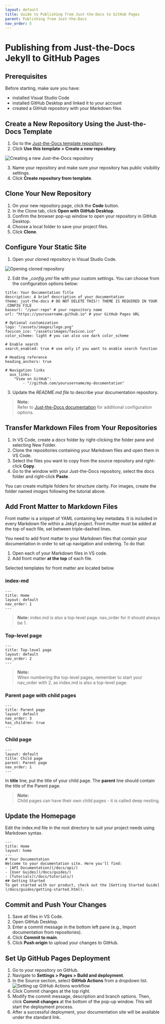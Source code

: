 ```yaml
---
layout: default
title: Guide to Publishing from Just-the-Docs to GitHub Pages
parent: Publishing from Just-the-Docs
nav_order: 5
---
```


# Publishing from Just-the-Docs Jekyll to GitHub Pages

## Prerequisites

Before starting, make sure you have:

* installed Visual Studio Code
* installed GitHub Desktop and linked it to your account
* created a GitHub repository with your Markdown files

## Create a New Repository Using the Just-the-Docs Template

1. Go to the [Just-the-Docs template repository](https://github.com/just-the-docs/just-the-docs-template).
2. Click **Use this template > Create a new repository**.

![Creating a new Just-the-Docs repository](../images/3%20Just-the-Docs/img1.png)

3. Name your repository and make sure your repository has public visibility settings. 
4. Click **Create repository from template**.

## Clone Your New Repository

1. On your new repository page, click the **Code** button.
2. In the Clone tab, click **Open with GitHub Desktop**.
3. Confirm the browser pop-up window to open your repository in GitHub Desktop.
4. Choose a local folder to save your project files.
5. Click **Clone**.

## Configure Your Static Site

1. Open your cloned repository in Visual Studio Code.

![Opening cloned repository](../images/3%20Just-the-Docs/img2.png)
 
2. Edit the *_config.yml* file with your custom settings. You can choose from the configuration options below:  

```
title: Your Documentation Title
description: A brief description of your documentation
theme: just-the-docs # DO NOT DELETE THIS!! THEME IS REQUIRED IN YOUR .CONFIG FILE
baseurl: "/your-repo" # your repository name
url: "https://yourusername.github.io" # your GitHub Pages URL

# Optional customization
logo: "/assets/images/logo.png"
favicon_ico: "/assets/images/favicon.ico"
color_scheme: light # you can also use dark color_scheme

# Enable search
search_enabled: true # use only if you want to enable search function

# Heading reference
heading_anchors: true

# Navigation links
  aux_links:
    "View on GitHub":
        - "//github.com/yourusername/my-documentation"

```

3. Update the *README.md file* to describe your documentation repository.  

> **Note:**  
> Refer to [Just-the-Docs documentation](https://just-the-docs.com/docs/configuration) for additional configuration options.

## Transfer Markdown Files from Your Repositories

1. In VS Code, create a *docs* folder by right-clicking the folder pane and selecting New Folder.
2. Clone the repositories containing your Markdown files and open them in VS Code.
3. Select the files you want to copy from the source repository and right-click **Copy**.
4. Go to the window with your Just-the-Docs repository, select the docs folder and right-click **Paste**.

You can create multiple folders for structure clarity. For images, create the folder named *images* following the tutorial above.

## Add Front Matter to Markdown Files

Front matter is a snippet of YAML containing key metadata. It is included in every Markdown file within a Jekyll project. Front mutter must be added at the top of each file, set between triple-dashed lines.

You need to add front matter to your Markdown files that contain your documentation in order to set up navigation and ordering. To do that:

1. Open each of your Markdown files in VS code.
2. Add front matter **at the top** of each file.

Selected templates for front matter are located below.

### index-md

```
---
title: Home
layout: default
nav_order: 1
---
```

> **Note:**
> index.md is also a top-level page. nav_order for it should always be 1.

### Top-level page

```
---
title: Top-level page
layout: default
nav_order: 2
---
```

> **Note:**  
> When numbering the top-level pages, remember to start your nav_order with 2, as index.md is also a top-level page.

### Parent page with child pages

```
---
title: Parent page
layout: default
nav_order: 3
has_children: true
---
```

### Child page

```
---
layout: default
title: Child page
parent: Parent page
nav_order: 1
---
```

In **title** line, put the title of your child page.
The **parent** line should contain the title of the Parent page.

> **Note:**  
> Child pages can have their own child pages - it is called deep nesting.

## Update the Homepage

Edit the index.md file in the root directory to suit your project needs using Markdown syntax.

```
---
title: Home
layout: home
---
# Your Documentation
Welcome to your documentation site. Here you'll find:
- [API Documentation](/docs/api/)
- [User Guides](/docs/guides/)
- [Tutorials](/docs/tutorials/)
## Getting Started
To get started with our product, check out the [Getting Started Guide](/docs/guides/getting-started.html).
```

## Commit and Push Your Changes

1. Save all files in VS Code.
2. Open GitHub Desktop.
3. Enter a commit message in the bottom left pane (e.g., Import documentation from repositories).
4. Click **Commit to main**.
5. Click **Push origin** to upload your changes to GitHub.

## Set Up GitHub Pages Deployment

1. Go to your repository on GitHub.
2. Navigate to **Settings > Pages > Build and deployment**.
3. In the Source section, select **GitHub Actions** from a dropdown list.
![Setting up GitHub Actions workflow](../images/3%20Just-the-Docs/img3.png)
4. Click Commit changes at the top right.
5. Modify the commit message, description and branch options. Then, click **Commit changes** at the bottom of the pop-up window. This will start the deployment process.
6. After a successful deployment, your documentation site will be available under the standard link.